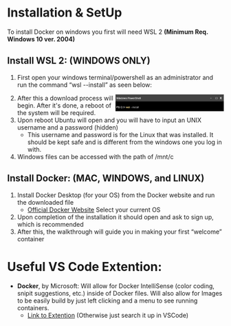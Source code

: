 # Installation & SetUp

To install Docker on windows you first will need WSL 2 **(Minimum Req. Windows 10 ver. 2004)**

## Install WSL 2: (WINDOWS ONLY) 
1) First open your windows terminal/powershell as an administrator and run the command “wsl --install” as seen below:	

<img src="/media/WSLInstall.png" align=right width="50%">

2) After this a download process will begin. After it's done, a reboot of the system will be required.
3) Upon reboot Ubuntu will open and you will have to input an UNIX username and a password (hidden)
    * This username and password is for the Linux that was installed. It should be kept safe and is different from the windows one you log in with. 
4) Windows files can be accessed with the path of /mnt/c

## Install Docker: (MAC, WINDOWS, and LINUX)
1) Install Docker Desktop (for your OS) from the Docker website and run the downloaded file 
    * [Official Docker Website](https://www.docker.com/get-started/) Select your current OS 
2) Upon completion of the installation it should open and ask to sign up, which is recommended
3) After this, the walkthrough will guide you in making your first “welcome” container

# Useful VS Code Extention:
* **Docker**, by Microsoft: Will allow for Docker IntelliSense (color coding, snipit suggestions, etc.) inside of Docker files. Will also allow for Images to be easily build by just left clicking and a menu to see running containers.
    * [Link to Extention](https://marketplace.visualstudio.com/items?itemName=ms-azuretools.vscode-docker) (Otherwise just search it up in VSCode) 


